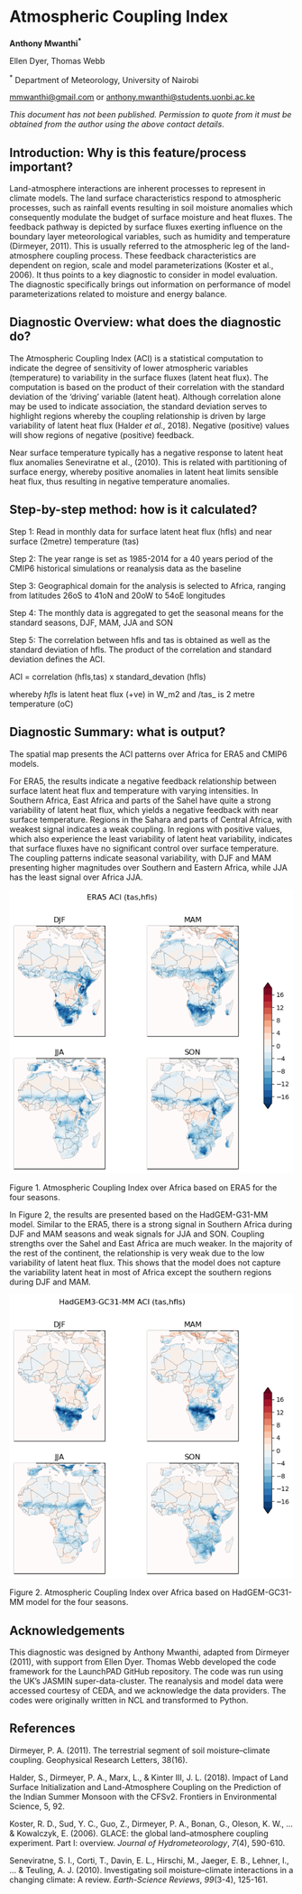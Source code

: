 # Atmospheric Coupling Index

**Anthony Mwanthi<sup>*</sup>**

Ellen Dyer, Thomas Webb

<sup>*</sup> Department of Meteorology, University of Nairobi
 
 mmwanthi@gmail.com 
or anthony.mwanthi@students.uonbi.ac.ke 

*This document has not been published. Permission to quote from it must be obtained from the author using the above contact details.*


## Introduction: Why is this feature/process important?
Land-atmosphere interactions are inherent processes to represent in climate models. The land surface characteristics respond to atmospheric processes, such as rainfall events resulting in soil moisture anomalies which consequently modulate the budget of surface moisture and heat fluxes. The feedback pathway is depicted by surface fluxes exerting influence on the boundary layer meteorological variables, such as humidity and temperature (Dirmeyer, 2011). This is usually referred to the atmospheric leg of the land-atmosphere coupling process. These feedback characteristics are dependent on region, scale and model parameterizations (Koster et al., 2006). It thus points to a key diagnostic to consider in model evaluation. The diagnostic specifically brings out information on performance of model parameterizations related to moisture and energy balance. 

## Diagnostic Overview: what does the diagnostic do?
The Atmospheric Coupling Index (ACI) is a statistical computation to indicate the degree of sensitivity of lower atmospheric variables (temperature) to variability in the surface fluxes (latent heat flux). The computation is based on the product of their correlation with the standard deviation of the ‘driving’ variable (latent heat). Although correlation alone may be used to indicate association, the standard deviation serves to highlight regions whereby the coupling relationship is driven by large variability of latent heat flux (Halder _et al_., 2018). Negative (positive) values will show regions of negative (positive) feedback. 

Near surface temperature typically has a negative response to latent heat flux anomalies Seneviratne et al., (2010). This is related with partitioning of surface energy, whereby positive anomalies in latent heat limits sensible heat flux, thus resulting in negative temperature anomalies. 

## Step-by-step method: how is it calculated?
Step 1: Read in monthly data for surface latent heat flux (hfls) and near surface (2metre) temperature (tas)

Step 2: The year range is set as 1985-2014 for a 40 years period of the CMIP6 historical simulations or reanalysis data as the baseline

Step 3: Geographical domain for the analysis is selected to Africa, ranging from latitudes 26oS to 41oN and 20oW to 54oE longitudes 

Step 4: The monthly data is aggregated to get the seasonal means for the standard seasons, DJF, MAM, JJA and SON

Step 5: The correlation between hfls and tas is obtained as well as the standard deviation of hfls. The product of the correlation and standard deviation defines the ACI.

ACI = correlation (hfls,tas) x standard_devation (hfls) 

whereby _hfls_ is latent heat flux (+ve) in W_m2 and /tas_ is 2 metre temperature (oC) 

## Diagnostic Summary: what is output?
The spatial map presents the ACI patterns over Africa for ERA5 and CMIP6 models. 

For ERA5, the results indicate a negative feedback relationship between surface latent heat flux and temperature with varying intensities. In Southern Africa, East Africa and parts of the Sahel have quite a strong variability of latent heat flux, which yields a negative feedback with near surface temperature. Regions in the Sahara and parts of Central Africa, with weakest signal indicates a weak coupling. In regions with positive values, which also experience the least variability of latent heat variability, indicates that surface fluxes have no significant control over surface temperature. The coupling patterns indicate seasonal variability, with DJF and MAM presenting higher magnitudes over Southern and Eastern Africa, while JJA has the least signal over Africa JJA. 

![](https://github.com/Priority-on-African-Diagnostics/LaunchPAD/blob/master/DIAGNOSTICS/Aerosol%20Coupling%20Index/plots/ERA5_ACI_plot.png)

Figure 1. Atmospheric Coupling Index over Africa based on ERA5 for the four seasons.

In Figure 2, the results are presented based on the HadGEM-G31-MM model. Similar to the ERA5, there is a strong signal in Southern Africa during DJF and MAM seasons and weak signals for JJA and SON. Coupling strengths over the Sahel and East Africa are much weaker. In the majority of the rest of the continent, the relationship is very weak due to the low variability of latent heat flux. This shows that the model does not capture the variability latent heat in most of Africa except the southern regions during DJF and MAM. 

![](https://github.com/Priority-on-African-Diagnostics/LaunchPAD/blob/master/DIAGNOSTICS/Aerosol%20Coupling%20Index/plots/HadGEM3-GC31-MM_ACI_plot.png)

Figure 2. Atmospheric Coupling Index over Africa based on HadGEM-GC31-MM model for the four seasons.

## Acknowledgements
This diagnostic was designed by Anthony Mwanthi, adapted from Dirmeyer (2011), with support from Ellen Dyer. Thomas Webb developed the code framework for the LaunchPAD GitHub repository. The code was run using the UK’s JASMIN super-data-cluster. The reanalysis and model data were accessed courtesy of CEDA, and we acknowledge the data providers. The codes were originally written in NCL and transformed to Python.

## References

Dirmeyer, P. A. (2011). The terrestrial segment of soil moisture–climate coupling. Geophysical Research Letters, 38(16). 

Halder, S., Dirmeyer, P. A., Marx, L., & Kinter III, J. L. (2018). Impact of Land Surface Initialization and Land-Atmosphere Coupling on the Prediction of the Indian Summer Monsoon with the CFSv2. Frontiers in Environmental Science, 5, 92.

Koster, R. D., Sud, Y. C., Guo, Z., Dirmeyer, P. A., Bonan, G., Oleson, K. W., … & Kowalczyk, E. (2006). GLACE: the global land–atmosphere coupling experiment. Part I: overview. _Journal of Hydrometeorology_, _7_(4), 590-610.

Seneviratne, S. I., Corti, T., Davin, E. L., Hirschi, M., Jaeger, E. B., Lehner, I., … & Teuling, A. J. (2010). Investigating soil moisture–climate interactions in a changing climate: A review. _Earth-Science Reviews_, _99_(3-4), 125-161.
